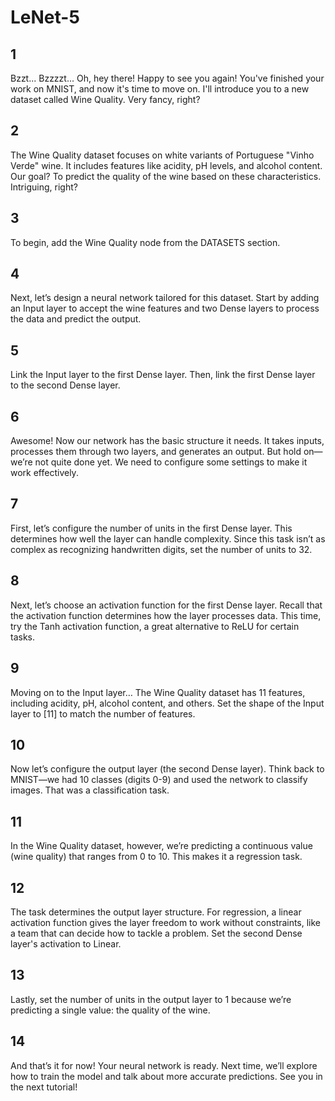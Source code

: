 # LeNet-5

## 1

Bzzt... Bzzzzt... Oh, hey there! Happy to see you again! You've finished your work on MNIST, and now it's time to move on.
I'll introduce you to a new dataset called Wine Quality. Very fancy, right?

## 2

The Wine Quality dataset focuses on white variants of Portuguese "Vinho Verde" wine. It includes features like acidity,
pH levels, and alcohol content. Our goal? To predict the quality of the wine based on these characteristics. Intriguing, right?

## 3

To begin, add the Wine Quality node from the DATASETS section.

## 4

Next, let’s design a neural network tailored for this dataset. Start by adding an Input layer to accept the wine features
and two Dense layers to process the data and predict the output.

## 5

Link the Input layer to the first Dense layer. Then, link the first Dense layer to the second Dense layer.

## 6

Awesome! Now our network has the basic structure it needs. It takes inputs, processes them through two layers, and generates
an output. But hold on—we’re not quite done yet. We need to configure some settings to make it work effectively.

## 7

First, let’s configure the number of units in the first Dense layer. This determines how well the layer can handle complexity.
Since this task isn’t as complex as recognizing handwritten digits, set the number of units to 32.

## 8

Next, let’s choose an activation function for the first Dense layer. Recall that the activation function determines how the layer processes data.
This time, try the Tanh activation function, a great alternative to ReLU for certain tasks.

## 9

Moving on to the Input layer… The Wine Quality dataset has 11 features, including acidity, pH, alcohol content, and others.
Set the shape of the Input layer to [11] to match the number of features.

## 10

Now let’s configure the output layer (the second Dense layer). Think back to MNIST—we had 10 classes (digits 0-9) and used
the network to classify images. That was a classification task.

## 11

In the Wine Quality dataset, however, we’re predicting a continuous value (wine quality) that ranges from 0 to 10.
This makes it a regression task.

## 12

The task determines the output layer structure. For regression, a linear activation function gives the layer freedom to work without constraints,
like a team that can decide how to tackle a problem. Set the second Dense layer's activation to Linear.

## 13

Lastly, set the number of units in the output layer to 1 because we’re predicting a single value: the quality of the wine.

## 14

And that’s it for now! Your neural network is ready. Next time, we’ll explore how to train the model and talk about more accurate predictions.
See you in the next tutorial!
